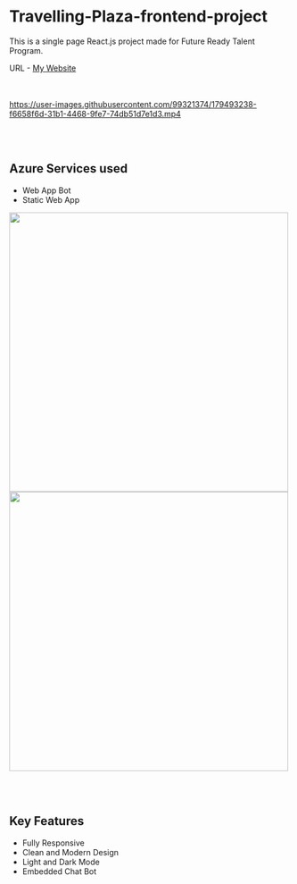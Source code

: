 <h1>Travelling-Plaza-frontend-project</h1>
<p>This is a single page React.js project made for Future Ready Talent Program.</p>

<p>URL - <a href='https://lively-cliff-050109300.1.azurestaticapps.net/'>My Website</a></p> 


<br><br>
https://user-images.githubusercontent.com/99321374/179493238-f6658f6d-31b1-4468-9fe7-74db51d7e1d3.mp4


<br><br>
<h2>Azure Services used</h2>
<ul>
  <li>Web App Bot</li>
  <li>Static Web App</li>
</ul>
<img src="https://user-images.githubusercontent.com/99321374/179458826-fe0bfa71-a844-43c3-bebd-aef73c47880e.png" width="500">
<img src="https://user-images.githubusercontent.com/99321374/179459056-2871bb5f-88b7-46ff-8155-2baa2f13da5e.png" width="500">

<br><br>
<h2>Key Features</h2>
<ul>
  <li>Fully Responsive</li>
  <li>Clean and Modern Design</li>
  <li>Light and Dark Mode</li>
  <li>Embedded Chat Bot</li>
</ul>

